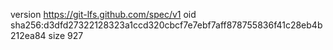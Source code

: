 version https://git-lfs.github.com/spec/v1
oid sha256:d3dfd27322128323a1ccd320cbcf7e7ebf7aff878755836f41c28eb4b212ea84
size 927
